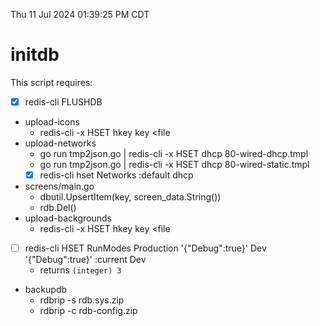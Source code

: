 Thu 11 Jul 2024 01:39:25 PM CDT

# initdb
This script requires:

- [x] redis-cli FLUSHDB
- upload-icons
  - redis-cli -x HSET hkey key <file
- upload-networks
  - go run tmp2json.go | redis-cli -x HSET dhcp 80-wired-dhcp.tmpl
  - go run tmp2json.go | redis-cli -x HSET dhcp 80-wired-static.tmpl
  - [x] redis-cli hset Networks :default dhcp
- screens/main.go
  - dbutil.UpsertItem(key, screen_data.String())
  - rdb.Del()
- upload-backgrounds
  - redis-cli -x HSET hkey key <file
- [ ] redis-cli HSET RunModes Production '{"Debug":true}' Dev '{"Debug":true}' :current Dev
  - returns `(integer) 3`
- backupdb
  - rdbrip -s rdb.sys.zip
  - rdbrip -c rdb-config.zip
